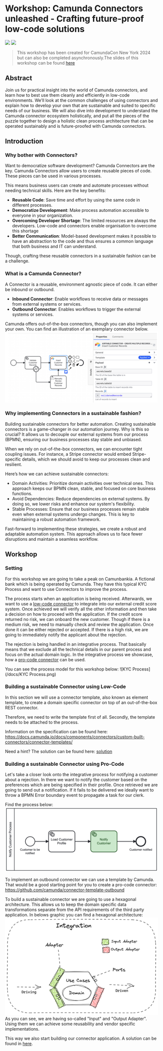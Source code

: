 # Workshop: Camunda Connectors unleashed - Crafting future-proof low-code solutions
<img src="https://img.shields.io/badge/Version-Under%20Construction-red">
<img src="https://img.shields.io/badge/Tutorial%20Reference%20Project-Tutorials%20for%20getting%20started%20with%20Camunda-%2338A3E1)">

> This workshop has been created for CamundaCon New York 2024 but can also be completed asynchronously.The slides of this workshop can be found [here](./docs/Connectors%20unleashed%20Crafting%20future-proof%20low-code%20solutions.pdf)

## Abstract
Join us for practical insight into the world of Camunda connectors, and learn how to best use them cleanly and efficiently
in low-code environments. We’ll look at the common challenges of using connectors and explain how to develop your own that
are sustainable and suited to specific needs of our business. We will also dive into development to understand the Camunda
connector ecosystem holistically, and put all the pieces of the puzzle together to design a holistic clean process architecture
that can be operated sustainably and is future-proofed with Camunda connectors.

## Introduction
### Why bother with Connectors? 
Want to democratize software development? Camunda Connectors are the key.
Camunda Connectors allow users to create reusable pieces of code. These pieces can be used in various processes.

This means business users can create and automate processes without needing technical skills.
Here are the key benefits:
- **Reusable Code**: Save time and effort by using the same code in different processes.
- **Democratize Development**: Make process automation accessible to everyone in your organization.
- **Overcoming Developer Shortage**: The limited resources are always the developers. Low-code and connectors enable organisation to overcome this shortage
- **Better Communication**: Model-based development makes it possible to have an abstraction to the code and thus ensures a common language that both business and IT can understand. 

Though, crafting these reusable connectors in a sustainable fashion can be a challenge. 

### What is a Camunda Connector? 
A Connector is a reusable, environment agnostic piece of code. It can either be inbound or outbound. 
- **Inbound Connector**: Enable workflows to receive data or messages from external systems or services. 
- **Outbound Connector**: Enables workflows to trigger the external systems or services.

Camunda offers out-of-the-box connectors, though you can also implement your own. You can find an illustration of an exemplary connector below.
![Connector Illustration](docs/connector.png)

### Why implementing Connectors in a sustainable fashion? 
Building sustainable connectors for better automation.
Creating sustainable connectors is a game-changer in our automation journey. Why is this so crucial? It allows us to decouple our external systems from our process (BPMN), ensuring our business processes stay stable and unbiased.

When we rely on out-of-the-box connectors, we can encounter tight coupling issues. For instance, a Stripe connector would embed Stripe-specific details, which we should avoid to keep our processes clean and resilient.

Here’s how we can achieve sustainable connectors:
- Domain Activities: Prioritize domain activities over technical ones. This approach keeps our BPMN clean, stable, and focused on core business functions.
- Avoid Dependencies: Reduce dependencies on external systems. By doing so, we lower risks and enhance our system's flexibility.
- Stable Processes: Ensure that our business processes remain stable even when external systems undergo changes. This is key to maintaining a robust automation framework.

Fast-forward to implementing these strategies, we create a robust and adaptable automation system. This approach allows us to face fewer disruptions and maintain a seamless workflow.

## Workshop 
### Setting
For this workshop we are going to take a peak on Camunbankia. A fictional bank which is being operated by Camunda. 
They have this  typical KYC Process and want to use Connectors to improve the process. 

The process starts when an application is being received. Afterwards, we want to use a [low-code connector](#building-a-sustainable-connector-using-low-code-) to integrate into our external credit score system. 
Once achieved we will verify all the other information and then take a decision on how to proceed with the application. If the credit score returned no risk, we can onboard the new customer. Though if there is a 
medium risk, we need to manually check and review the application. Once done it can be either rejected or accepted. If there is a high risk, we are going to immediately notify the applicant about the rejection. 

The rejection is being handled in an integrative process. That basically means that we exclude all the technical details in our parent process and focus on the actual domain logic. 
In the integrative process we showcase, how a [pro-code connector](#building-a-sustainable-connector-using-pro-code) can be used.

You can see the process model for this workshop below: 
![KYC Process](/docs/KYC Process.png)


### Building a sustainable Connector using Low-Code 
In this section we will use a connector template, also known as element template, to create a domain specific connector on top of an out-of-the-box REST connector. 

Therefore, we need to write the template first of all. 
Secondly, the template needs to be attached to the process. 

Information on the specification can be found here: https://docs.camunda.io/docs/components/connectors/custom-built-connectors/connector-templates/

Need a hint? The solution can be found here: [solution](kyc-process-app/src/main/resources/.camunda/element-templates/Credit%20Score%20Template.json)


### Building a sustainable Connector using Pro-Code
Let's take a closer look onto the integrative process for notifying a customer about a rejection.
In there we want to notify the customer based on the preferences which are being specified in their profile. Once retrieved we are going to send out a notification. 
If it fails to be delivered we ideally want to throw a BPMN Error boundary event to propagate a task for our clerk. 

Find the process below: 
![Messaging integrationProcess](/docs/messagingIntegrationProcess.png)

To implement an outbound connector we can use a template by Camunda. That would be a good starting point for you to create a pro-code connector: https://github.com/camunda/connector-template-outbound

To build a sustainable connector we are going to use a hexagonal architecture. This allows us to keep the domain specific data transformations separate from the API requirements of the third party application. 
In belows graphic you can find a hexagonal architecture: 
![Hexagonal Architecture](/docs/hex.png)
As you can see, we are having so-called "Input" and "Output Adapter". Using them we can achieve some reusability and vendor specific implementations. 

This way we also start building our connector application. 
A solution can be found in [here](./notification-connector).




